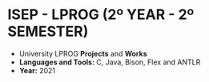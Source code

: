 # ISEP - LPROG (2º YEAR - 2º SEMESTER)
* University LPROG **Projects** and **Works**
* **Languages and Tools:** C, Java, Bison, Flex and ANTLR
* **Year:** 2021

